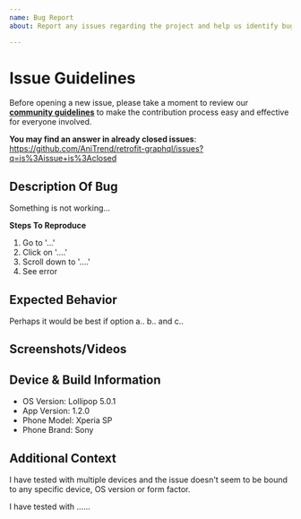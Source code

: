 ```yaml
---
name: Bug Report
about: Report any issues regarding the project and help us identify bugs quicker

---
```


# Issue Guidelines

Before opening a new issue, please take a moment to review our [**community guidelines**](https://github.com/AniTrend/support-query-builder/blob/main/CONTRIBUTING.md) to make the contribution process easy and effective for everyone involved.

**You may find an answer in already closed issues**:
https://github.com/AniTrend/retrofit-graphql/issues?q=is%3Aissue+is%3Aclosed


## Description Of Bug
<!--- A clear and concise description of what the bug is. -->

Something is not working...

**Steps To Reproduce**
1. Go to '...'
2. Click on '....'
3. Scroll down to '....'
4. See error


## Expected Behavior
<!--- A clear and concise description of what you expect to happen. -->

Perhaps it would be best if option a.. b.. and c..


## Screenshots/Videos
<!--- If applicable, add screenshots to help explain your problem. If none of these are available please remove this section alone -->


## Device & Build Information
<!--- Please provide any relevant information about your device. This is important in case the issue is not reproducible except for under certain conditions. -->

* OS Version: Lollipop 5.0.1
* App Version: 1.2.0
* Phone Model: Xperia SP
* Phone Brand: Sony


## Additional Context
<!--- What are you trying to accomplish? Providing context helps us come up with a solution that is most useful in the real world, also include an logs if you have any in this section -->

I have tested with multiple devices and the issue doesn't seem to be bound to any specific device, OS version or form factor.

I have tested with ......
